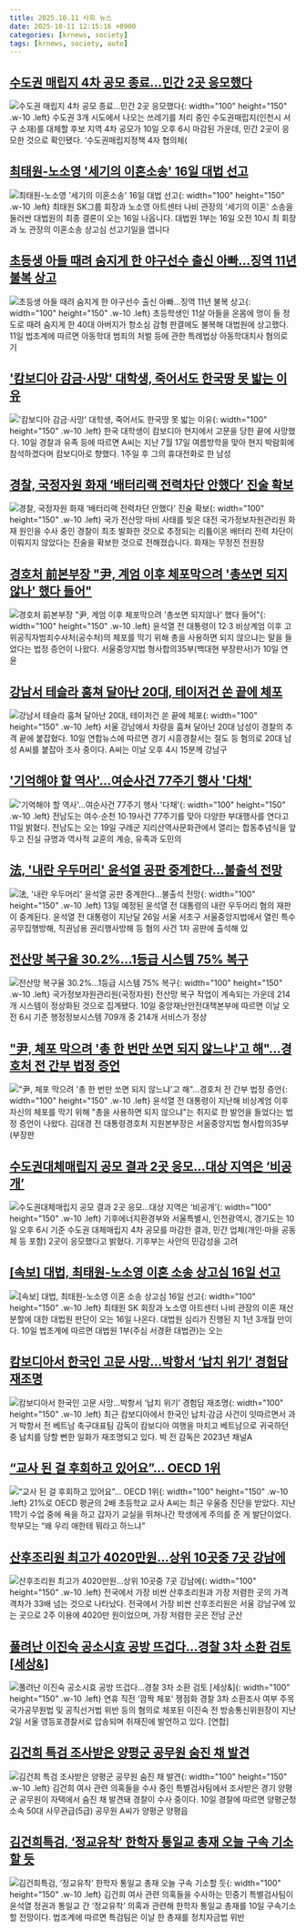 ```yaml
---
title: 2025.10.11 사회 뉴스
date: 2025-10-11 12:15:16 +0900
categories: [krnews, society]
tags: [krnews, society, auto]
---
```

## [수도권 매립지 4차 공모 종료…민간 2곳 응모했다](https://n.news.naver.com/mnews/article/028/0002770214)

![수도권 매립지 4차 공모 종료…민간 2곳 응모했다](https://mimgnews.pstatic.net/image/origin/028/2025/10/10/2770214.jpg?type=nf220_150){: width="100" height="150" .w-10 .left}
수도권 3개 시도에서 나오는 쓰레기를 처리 중인 수도권매립지(인천시 서구 소재)를 대체할 후보 지역 4차 공모가 10일 오후 6시 마감된 가운데, 민간 2곳이 응모한 것으로 확인됐다. ‘수도권매립지정책 4자 협의체(

## [최태원-노소영 '세기의 이혼소송' 16일 대법 선고](https://n.news.naver.com/mnews/article/422/0000789635)

![최태원-노소영 '세기의 이혼소송' 16일 대법 선고](https://mimgnews.pstatic.net/image/origin/422/2025/10/10/789635.jpg?type=nf220_150){: width="100" height="150" .w-10 .left}
최태원 SK그룹 회장과 노소영 아트센터 나비 관장의 '세기의 이혼' 소송을 둘러싼 대법원의 최종 결론이 오는 16일 나옵니다. 대법원 1부는 16일 오전 10시 최 회장과 노 관장의 이혼소송 상고심 선고기일을 엽니다

## [초등생 아들 때려 숨지게 한 야구선수 출신 아빠…징역 11년 불복 상고](https://n.news.naver.com/mnews/article/025/0003474484)

![초등생 아들 때려 숨지게 한 야구선수 출신 아빠…징역 11년 불복 상고](https://mimgnews.pstatic.net/image/origin/025/2025/10/11/3474484.jpg?type=nf220_150){: width="100" height="150" .w-10 .left}
초등학생인 11살 아들을 온몸에 멍이 들 정도로 때려 숨지게 한 40대 아버지가 항소심 감형 판결에도 불복해 대법원에 상고했다. 11일 법조계에 따르면 아동학대 범죄의 처벌 등에 관한 특례법상 아동학대치사 혐의로 기

## ['캄보디아 감금·사망' 대학생, 죽어서도 한국땅 못 밟는 이유](https://n.news.naver.com/mnews/article/015/0005195233)

!['캄보디아 감금·사망' 대학생, 죽어서도 한국땅 못 밟는 이유](https://mimgnews.pstatic.net/image/origin/015/2025/10/10/5195233.jpg?type=nf220_150){: width="100" height="150" .w-10 .left}
한국 대학생이 캄보디아 현지에서 고문을 당한 끝에 사망했다. 10일 경찰과 유족 등에 따르면 A씨는 지난 7월 17일 여름방학을 맞아 현지 박람회에 참석하겠다며 캄보디아로 향했다. 1주일 후 그의 휴대전화로 한 남성

## [경찰, 국정자원 화재 ‘배터리랙 전력차단 안했다’ 진술 확보](https://n.news.naver.com/mnews/article/449/0000322994)

![경찰, 국정자원 화재 ‘배터리랙 전력차단 안했다’ 진술 확보](https://mimgnews.pstatic.net/image/origin/449/2025/10/10/322994.jpg?type=nf220_150){: width="100" height="150" .w-10 .left}
국가 전산망 마비 사태를 빚은 대전 국가정보자원관리원 화재 원인을 수사 중인 경찰이 최초 발화한 것으로 추정되는 리튬이온 배터리 전력 차단이 이뤄지지 않았다는 진술을 확보한 것으로 전해졌습니다. 화재는 무정전 전원장

## [경호처 前본부장 "尹, 계엄 이후 체포막으려 '총쏘면 되지않나' 했다 들어"](https://n.news.naver.com/mnews/article/088/0000974557)

![경호처 前본부장 "尹, 계엄 이후 체포막으려 '총쏘면 되지않나' 했다 들어"](https://mimgnews.pstatic.net/image/origin/088/2025/10/10/974557.jpg?type=nf220_150){: width="100" height="150" .w-10 .left}
윤석열 전 대통령이 12·3 비상계엄 이후 고위공직자범죄수사처(공수처)의 체포를 막기 위해 총을 사용하면 되지 않으냐는 말을 들었다는 법정 증언이 나왔다. 서울중앙지법 형사합의35부(백대현 부장판사)가 10일 연 윤

## [강남서 테슬라 훔쳐 달아난 20대, 테이저건 쏜 끝에 체포](https://n.news.naver.com/mnews/article/277/0005662809)

![강남서 테슬라 훔쳐 달아난 20대, 테이저건 쏜 끝에 체포](https://mimgnews.pstatic.net/image/origin/277/2025/10/10/5662809.jpg?type=nf220_150){: width="100" height="150" .w-10 .left}
서울 강남에서 차량을 훔쳐 달아난 20대 남성이 경찰의 추격 끝에 붙잡혔다. 10일 연합뉴스에 따르면 경기 시흥경찰서는 절도 등 혐의로 20대 남성 A씨를 붙잡아 조사 중이다. A씨는 이날 오후 4시 15분께 강남구

## ['기억해야 할 역사'…여순사건 77주기 행사 '다채'](https://n.news.naver.com/mnews/article/001/0015671449)

!['기억해야 할 역사'…여순사건 77주기 행사 '다채'](https://mimgnews.pstatic.net/image/origin/001/2025/10/11/15671449.jpg?type=nf220_150){: width="100" height="150" .w-10 .left}
전남도는 여수·순천 10·19사건 77주기를 맞아 다양한 부대행사를 연다고 11일 밝혔다. 전남도는 오는 19일 구례군 지리산역사문화관에서 열리는 합동추념식을 앞두고 진실 규명과 역사적 교훈의 계승, 유족과 도민의

## [法, '내란 우두머리' 윤석열 공판 중계한다…불출석 전망](https://n.news.naver.com/mnews/article/018/0006135254)

![法, '내란 우두머리' 윤석열 공판 중계한다…불출석 전망](https://mimgnews.pstatic.net/image/origin/018/2025/10/10/6135254.jpg?type=nf220_150){: width="100" height="150" .w-10 .left}
13일 예정된 윤석열 전 대통령의 내란 우두머리 혐의 재판이 중계된다. 윤석열 전 대통령이 지난달 26일 서울 서초구 서울중앙지법에서 열린 특수공무집행방해, 직권남용 권리행사방해 등 혐의 사건 1차 공판에 출석해 있

## [전산망 복구율 30.2%…1등급 시스템 75% 복구](https://n.news.naver.com/mnews/article/079/0004073732)

![전산망 복구율 30.2%…1등급 시스템 75% 복구](https://mimgnews.pstatic.net/image/origin/079/2025/10/10/4073732.jpg?type=nf220_150){: width="100" height="150" .w-10 .left}
국가정보자원관리원(국정자원) 전산망 복구 작업이 계속되는 가운데 214개 시스템이 정상화된 것으로 집계됐다. 10일 중앙재난안전대책본부에 따르면 이날 오전 6시 기준 행정정보시스템 709개 중 214개 서비스가 정상

## ["尹, 체포 막으려 '총 한 번만 쏘면 되지 않느냐'고 해"…경호처 전 간부 법정 증언](https://n.news.naver.com/mnews/article/277/0005662752)

!["尹, 체포 막으려 '총 한 번만 쏘면 되지 않느냐'고 해"…경호처 전 간부 법정 증언](https://mimgnews.pstatic.net/image/origin/277/2025/10/10/5662752.jpg?type=nf220_150){: width="100" height="150" .w-10 .left}
윤석열 전 대통령이 지난해 비상계엄 이후 자신의 체포를 막기 위해 "총을 사용하면 되지 않으냐"는 취지로 한 발언을 들었다는 법정 증언이 나왔다. 김대경 전 대통령경호처 지원본부장은 서울중앙지법 형사합의35부(부장판

## [수도권대체매립지 공모 결과 2곳 응모…대상 지역은 ‘비공개’](https://n.news.naver.com/mnews/article/119/0003011415)

![수도권대체매립지 공모 결과 2곳 응모…대상 지역은 ‘비공개’](https://mimgnews.pstatic.net/image/origin/119/2025/10/10/3011415.jpg?type=nf220_150){: width="100" height="150" .w-10 .left}
기후에너지환경부와 서울특별시, 인천광역시, 경기도는 10일 오후 6시 기준 수도권 대체매립지 4차 공모를 마감한 결과, 민간 업체(개인·마을 공동체 등 포함) 2곳이 응모했다고 밝혔다. 기후부는 사안의 민감성을 고려

## [[속보] 대법, 최태원-노소영 이혼 소송 상고심 16일 선고](https://n.news.naver.com/mnews/article/009/0005571043)

![[속보] 대법, 최태원-노소영 이혼 소송 상고심 16일 선고](https://mimgnews.pstatic.net/image/origin/009/2025/10/10/5571043.jpg?type=nf220_150){: width="100" height="150" .w-10 .left}
최태원 SK 회장과 노소영 아트센터 나비 관장의 이혼 재산분할에 대한 대법원 판단이 오는 16일 나온다. 대법원 심리가 진행된 지 1년 3개월 만이다. 10일 법조계에 따르면 대법원 1부(주심 서경환 대법관)는 오는

## [캄보디아서 한국인 고문 사망…박항서 ‘납치 위기’ 경험담 재조명](https://n.news.naver.com/mnews/article/020/0003666389)

![캄보디아서 한국인 고문 사망…박항서 ‘납치 위기’ 경험담 재조명](https://mimgnews.pstatic.net/image/origin/020/2025/10/10/3666389.jpg?type=nf220_150){: width="100" height="150" .w-10 .left}
최근 캄보디아에서 한국인 납치·감금 사건이 잇따르면서 과거 박항서 전 베트남 축구대표팀 감독이 캄보디아 여행을 마치고 베트남으로 귀국하던 중 납치를 당할 뻔한 일화가 재조명되고 있다. 박 전 감독은 2023년 채널A

## [“교사 된 걸 후회하고 있어요”… OECD 1위](https://n.news.naver.com/mnews/article/023/0003933811)

![“교사 된 걸 후회하고 있어요”… OECD 1위](https://mimgnews.pstatic.net/image/origin/023/2025/10/11/3933811.jpg?type=nf220_150){: width="100" height="150" .w-10 .left}
21%로 OECD 평균의 2배 초등학교 교사 A씨는 최근 우울증 진단을 받았다. 지난 1학기 수업 중에 욕을 하고 갑자기 교실을 뛰쳐나간 학생에게 주의를 준 게 발단이었다. 학부모는 “왜 우리 애한테 뭐라고 하느냐”

## [산후조리원 최고가 4020만원…상위 10곳중 7곳 강남에](https://n.news.naver.com/mnews/article/020/0003666299)

![산후조리원 최고가 4020만원…상위 10곳중 7곳 강남에](https://mimgnews.pstatic.net/image/origin/020/2025/10/10/3666299.jpg?type=nf220_150){: width="100" height="150" .w-10 .left}
전국에서 가장 비싼 산후조리원과 가장 저렴한 곳의 가격 격차가 33배 넘는 것으로 나타났다. 전국에서 가장 비싼 산후조리원은 서울 강남구에 있는 곳으로 2주 이용에 4020만 원이었으며, 가장 저렴한 곳은 전남 군산

## [풀려난 이진숙 공소시효 공방 뜨겁다…경찰 3차 소환 검토 [세상&]](https://n.news.naver.com/mnews/article/016/0002540220)

![풀려난 이진숙 공소시효 공방 뜨겁다…경찰 3차 소환 검토 [세상&]](https://mimgnews.pstatic.net/image/origin/016/2025/10/10/2540220.jpg?type=nf220_150){: width="100" height="150" .w-10 .left}
연휴 직전 ‘깜짝 체포’ 쟁점화 경찰 3차 소환조사 여부 주목 국가공무원법 및 공직선거법 위반 등의 혐의로 체포된 이진숙 전 방송통신위원장이 지난 2일 서울 영등포경찰서로 압송되며 취재진에 발언하고 있다. [연합]

## [김건희 특검 조사받은 양평군 공무원 숨진 채 발견](https://n.news.naver.com/mnews/article/031/0000970809)

![김건희 특검 조사받은 양평군 공무원 숨진 채 발견](https://mimgnews.pstatic.net/image/origin/031/2025/10/10/970809.jpg?type=nf220_150){: width="100" height="150" .w-10 .left}
김건희 여사 관련 의혹들을 수사 중인 특별검사팀에서 조사받은 경기 양평군 공무원이 자택에서 숨진 채 발견돼 경찰이 수사 중이다. 10일 경찰에 따르면 양평군청 소속 50대 사무관급(5급) 공무원 A씨가 양평군 양평읍

## [김건희특검, ‘정교유착’ 한학자 통일교 총재 오늘 구속 기소할 듯](https://n.news.naver.com/mnews/article/009/0005570609)

![김건희특검, ‘정교유착’ 한학자 통일교 총재 오늘 구속 기소할 듯](https://mimgnews.pstatic.net/image/origin/009/2025/10/10/5570609.jpg?type=nf220_150){: width="100" height="150" .w-10 .left}
김건희 여사 관련 의혹들을 수사하는 민중기 특별검사팀이 윤석열 정권과 통일교 간 ‘정교유착’ 의혹과 관련해 한학자 통일교 총재를 10일 구속기소할 전망이다. 법조계에 따르면 특검팀은 이날 한 총재를 정치자금법 위반

